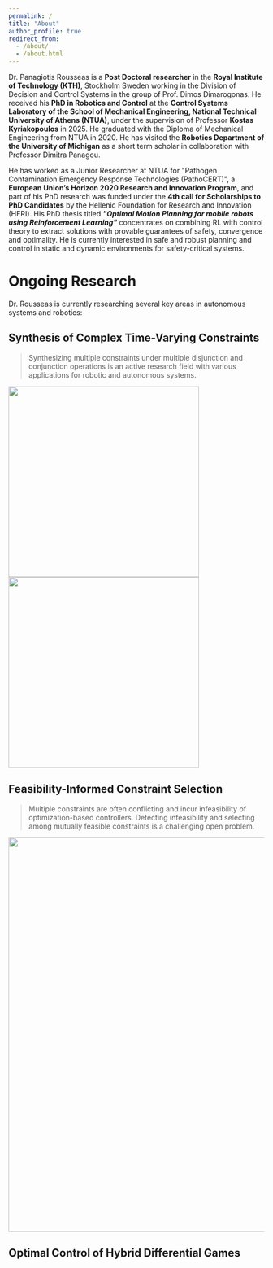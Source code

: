```yaml
---
permalink: /
title: "About"
author_profile: true
redirect_from: 
  - /about/
  - /about.html
---
```

Dr. Panagiotis Rousseas is a **Post Doctoral researcher** in the **Royal Institute of Technology (KTH)**, Stockholm Sweden working in the Division of Decision and Control Systems in the group of Prof. Dimos Dimarogonas. He received his **PhD in Robotics and Control** at the **Control Systems Laboratory of the School of Mechanical Engineering, National Technical University of Athens (NTUA)**, under the supervision of Professor **Kostas Kyriakopoulos** in 2025. He graduated with the Diploma of Mechanical Engineering from NTUA in 2020. He has visited the **Robotics Department of the University of Michigan** as a short term scholar in collaboration with Professor Dimitra Panagou.

He has worked as a Junior Researcher at NTUA for "Pathogen Contamination Emergency Response Technologies (PathoCERT)", a **European Union’s Horizon 2020 Research and Innovation Program**, and part of his PhD research was funded under the **4th call for Scholarships to PhD Candidates** by the Hellenic Foundation for Research and Innovation (HFRI). His PhD thesis titled ***"Optimal Motion Planning for mobile robots using Reinforcement Learning"*** concentrates on combining RL with control theory to extract solutions with provable guarantees of safety, convergence and optimality. He is currently  interested in safe and robust planning and control in static and dynamic environments for safety-critical systems.

Ongoing Research 
======
Dr. Rousseas is currently researching several key areas in autonomous systems and robotics: 

Synthesis of Complex Time-Varying Constraints
-----
>Synthesizing multiple constraints under multiple disjunction and conjunction operations is an active research field with various applications for robotic and autonomous systems.

<img src="/images/con_of_dis.gif" width="375">   <img src="/images/dis_of_cons.gif" width="375">

Feasibility-Informed Constraint Selection 
-----

>Multiple constraints are often conflicting and incur infeasibility of optimization-based controllers. Detecting infeasibility and selecting among mutually feasible constraints is a challenging open problem.   

<img src="/images/con_sel.gif" width="775">

Optimal Control of Hybrid Differential Games 
---



